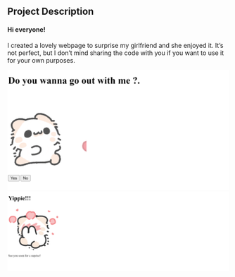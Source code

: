 ## Project Description
#### Hi everyone!
I created a lovely webpage to surprise my girlfriend and she enjoyed it. It’s not perfect, but I don’t mind sharing the code with you if you want to use it for your own purposes. 

![Alt text](<images/Display.png>)
![Alt text](image.png)
